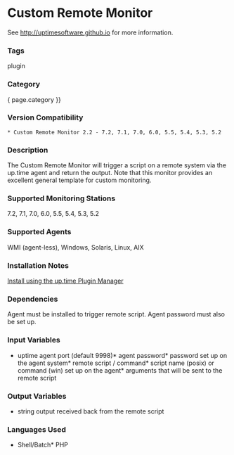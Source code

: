 # Custom Remote Monitor

See http://uptimesoftware.github.io for more information.

### Tags 
 plugin  

### Category

{ page.category }}

### Version Compatibility


  
    * Custom Remote Monitor 2.2 - 7.2, 7.1, 7.0, 6.0, 5.5, 5.4, 5.3, 5.2
  


### Description
The Custom Remote Monitor will trigger a script on a remote system via the up.time agent and return the output. Note that this monitor provides an excellent general template for custom monitoring.


### Supported Monitoring Stations

7.2, 7.1, 7.0, 6.0, 5.5, 5.4, 5.3, 5.2

### Supported Agents
WMI (agent-less), Windows, Solaris, Linux, AIX

### Installation Notes
<p><a href="https://github.com/uptimesoftware/uptime-plugin-manager">Install using the up.time Plugin Manager</a></p>


### Dependencies
<p>Agent must be installed to trigger remote script. Agent password must also be set up.</p>


### Input Variables
* uptime agent port (default 9998)* agent password* password set up on the agent system* remote script / command* script name (posix) or command (win) set up on the agent* arguments that will be sent to the remote script

### Output Variables

* string output received back from the remote script

### Languages Used
* Shell/Batch* PHP

